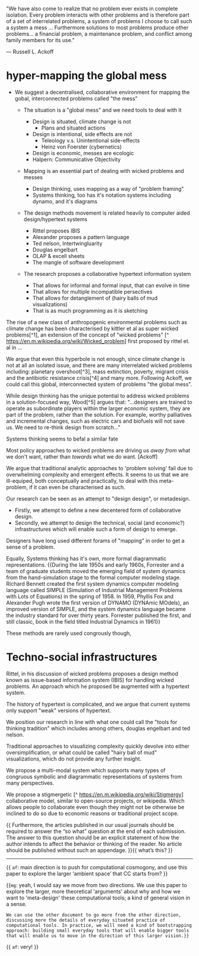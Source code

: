 "We have also come to realize that no problem ever exists in complete isolation. Every problem interacts with other problems and is therefore part of a set of interrelated problems, a system of problems I choose to call such a system a mess … Furthermore solutions to most problems produce other problems… a financial problem, a maintenance problem, and conflict among family members for its use."

— Russell L. Ackoff

# hyper-mapping the global mess

* We suggest a decentralised, collaborative environment for mapping the gobal, interconnected problems called "the mess"
    * The situation is a "global mess" and we need tools to deal with it
        * Design is situated, climate change is not
            * Plans and situated actions
        * Design is intentional, side effects are not
            * Teleology v.s. Unintentional side-effects
            * Heinz von Foerster (cybernetics)
        * Design is economic, messes are ecologic
        * Halpern: Communicative Objectivity

    * Mapping is an essential part of dealing with wicked problems and messes
        * Design thinking, uses mapping as a way of "problem framing"
        * Systems thinking, too has it's notation systems including dynamo, and it's diagrams

    * The design methods movement is related heavily to computer aided design/hypertext systems
        * Rittel proposes IBIS
        * Alexander proposes a pattern language
        * Ted nelson, Intertwingluarity
        * Douglas engelbart
        * OLAP & excell sheets
        * The mangle of software development

    * The research proposes a collaborative hypertext information system
        * That allows for informal and formal input, that can evolve in time
        * That allows for multiple incompatible persectives
        * That allows for detanglement of (hairy balls of mud visualizations)
        * That is as much programming as it is sketching


The rise of a new class of anthropogenic environmental problems such as climate change has been characterised by kittler et al as super wicked problems[^1], an extension of the concept of "wicked problems" [^ <https://en.m.wikipedia.org/wiki/Wicked_problem>] first proposed by rittel et. al in ...

We argue that even this hyperbole is not enough, since climate change is not at all an isolated issue, and there are many interrelated wicked problems including: planetary overshoot[^3], mass extinction, poverty, migrant crisis and the antibiotic resistance crisis[^4] and many more. Following Ackoff, we could call this global, interconnected system of problems "the global mess".

While design thinking has the unique potential to address wicked problems in a solution-focused way, Wood[^5] argues that: "...designers are trained to operate as subordinate players within the larger economic system, they are part of the problem, rather than the solution. For example, worthy palliatives and incremental changes, such as electric cars and biofuels will not save us. We need to re-think design from scratch..."

Systems thinking seems to befal a similar fate

Most policy approaches to wicked problems are driving us *away from* what we don't want, rather than *towards* what we do want. [Ackoff]

We argue that traditional analytic approaches to 'problem solving' fail due to overwhelming complexity and emergent effects. It seems to us that we are ill-equiped, both conceptually and practically, to deal with this meta-problem, if it can even be characterised as such.

Our research can be seen as an attempt to "design design", or metadesign.

* Firstly, we attempt to define a new decentered form of collaborative design.
* Secondly, we attempt to design the technical, social (and economic?) infrastructures which will enable such a form of design to emerge.

Designers have long used different forams of "mapping" in order to get a sense of a problem.

Equally, Systems thinking has it's own, more formal diagrammatic representations.
{{During the late 1950s and early 1960s, Forrester and a team of graduate students moved the emerging field of system dynamics from the hand-simulation stage to the formal computer modeling stage. Richard Bennett created the first system dynamics computer modeling language called SIMPLE (Simulation of Industrial Management Problems with Lots of Equations) in the spring of 1958. In 1959, Phyllis Fox and Alexander Pugh wrote the first version of DYNAMO (DYNAmic MOdels), an improved version of SIMPLE, and the system dynamics language became the industry standard for over thirty years. Forrester published the first, and still classic, book in the field titled Industrial Dynamics in 1961}}

These methods are rarely used congrously though,


# Techno-social infrastructures

Rittel, in his discussion of wicked problems proposes a design method known as issue-based information system (IBIS) for handling wicked problems. An approach which he proposed be augmented with a hypertext system.

The history of hypertext is complicated, and we argue that current systems only support "weak" versions of hypertext.

We position our research in line with what one could call the "tools for thinking tradition" which includes among others, douglas engelbart and ted nelson.

Traditional approaches to visualizing complexity quickly devolve into either oversimplification, or what could be called "hairy ball of mud" visualizations, which do not provide any further insight.

We propose a multi-modal system which supports many types of congruous symbolic and diagrammatic representations of systems from many perspectives.

We propose a stigmergetic [^ <https://en.m.wikipedia.org/wiki/Stigmergy>] collaborative model, similar to open-source projects, or wikipedia. Which allows people to collaborate even though they might not be otherwise be inclined to do so due to economic reasons or traditional project scope.

{{ Furthermore, the articles published in our usual journals should be required to answer the “so what” question at the end of each submission. The answer to this question should be an explicit statement of how the author intends to affect the behavior or thinking of the reader. No article should be published without such an appendage. }}{{ what’s this? }}

---

{{ `af`: main direction is to push for computational cosmogony, and use this paper to explore the larger ‘ambient space’ that CC starts from? }}

{{`mg`: yeah, I would say we move from two directions.
    We use this paper to explore the larger, more theoretical 'arguments' about why and how we want to 'meta-design' these computational tools; a kind of general vision in a sense.

    We can use the other document to go more from the other direction, discussing more the details of everyday situated practice of computational tools. In practice, we will need a kind of bootstrapping approach: building small everyday tools that will enable bigger tools that will enable us to move in the direction of this larger vision.}}
{{ `af`: very! }}
